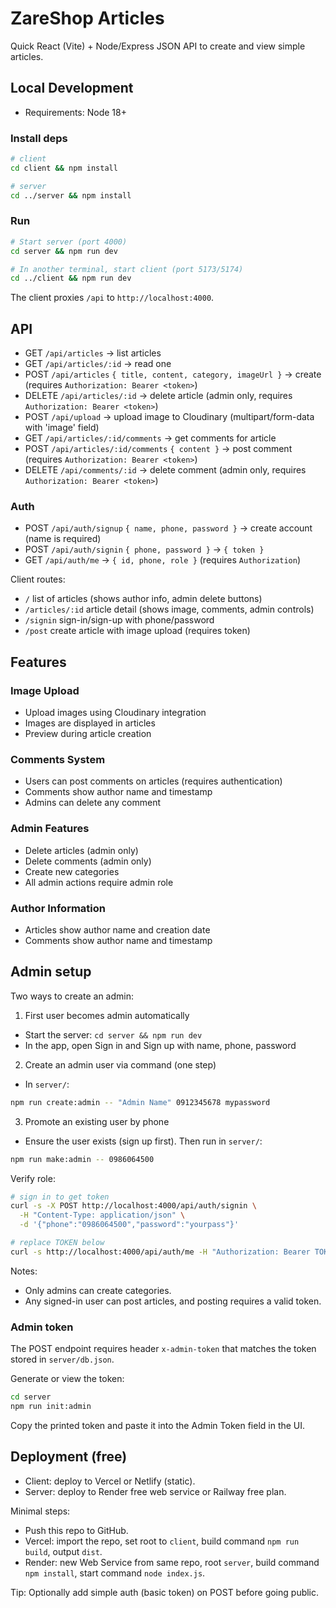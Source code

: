 # ZareShop Articles

Quick React (Vite) + Node/Express JSON API to create and view simple articles.

## Local Development

- Requirements: Node 18+

### Install deps

```bash
# client
cd client && npm install

# server
cd ../server && npm install
```

### Run

```bash
# Start server (port 4000)
cd server && npm run dev

# In another terminal, start client (port 5173/5174)
cd ../client && npm run dev
```

The client proxies `/api` to `http://localhost:4000`.

## API

- GET `/api/articles` → list articles
- GET `/api/articles/:id` → read one
- POST `/api/articles` `{ title, content, category, imageUrl }` → create (requires `Authorization: Bearer <token>`)
- DELETE `/api/articles/:id` → delete article (admin only, requires `Authorization: Bearer <token>`)
- POST `/api/upload` → upload image to Cloudinary (multipart/form-data with 'image' field)
- GET `/api/articles/:id/comments` → get comments for article
- POST `/api/articles/:id/comments` `{ content }` → post comment (requires `Authorization: Bearer <token>`)
- DELETE `/api/comments/:id` → delete comment (admin only, requires `Authorization: Bearer <token>`)

### Auth

- POST `/api/auth/signup` `{ name, phone, password }` → create account (name is required)
- POST `/api/auth/signin` `{ phone, password }` → `{ token }`
- GET `/api/auth/me` → `{ id, phone, role }` (requires `Authorization`)

Client routes:
- `/` list of articles (shows author info, admin delete buttons)
- `/articles/:id` article detail (shows image, comments, admin controls)
- `/signin` sign-in/sign-up with phone/password
- `/post` create article with image upload (requires token)

## Features

### Image Upload
- Upload images using Cloudinary integration
- Images are displayed in articles
- Preview during article creation

### Comments System
- Users can post comments on articles (requires authentication)
- Comments show author name and timestamp
- Admins can delete any comment

### Admin Features
- Delete articles (admin only)
- Delete comments (admin only)
- Create new categories
- All admin actions require admin role

### Author Information
- Articles show author name and creation date
- Comments show author name and timestamp

## Admin setup

Two ways to create an admin:

1) First user becomes admin automatically
- Start the server: `cd server && npm run dev`
- In the app, open Sign in and Sign up with name, phone, password

2) Create an admin user via command (one step)
- In `server/`:

```bash
npm run create:admin -- "Admin Name" 0912345678 mypassword
```

3) Promote an existing user by phone
- Ensure the user exists (sign up first). Then run in `server/`:

```bash
npm run make:admin -- 0986064500
```

Verify role:

```bash
# sign in to get token
curl -s -X POST http://localhost:4000/api/auth/signin \
  -H "Content-Type: application/json" \
  -d '{"phone":"0986064500","password":"yourpass"}'

# replace TOKEN below
curl -s http://localhost:4000/api/auth/me -H "Authorization: Bearer TOKEN"
```

Notes:
- Only admins can create categories.
- Any signed-in user can post articles, and posting requires a valid token.

### Admin token

The POST endpoint requires header `x-admin-token` that matches the token stored in `server/db.json`.

Generate or view the token:

```bash
cd server
npm run init:admin
```

Copy the printed token and paste it into the Admin Token field in the UI.

## Deployment (free)

- Client: deploy to Vercel or Netlify (static).
- Server: deploy to Render free web service or Railway free plan.

Minimal steps:
- Push this repo to GitHub.
- Vercel: import the repo, set root to `client`, build command `npm run build`, output `dist`.
- Render: new Web Service from same repo, root `server`, build command `npm install`, start command `node index.js`.

Tip: Optionally add simple auth (basic token) on POST before going public.
